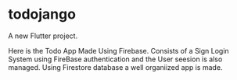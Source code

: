 # todojango

A new Flutter project.

Here is the Todo App Made Using Firebase. Consists of a Sign Login System using FireBase authentication and the User seesion is also managed.
Using Firestore database a well organiized app is made.


